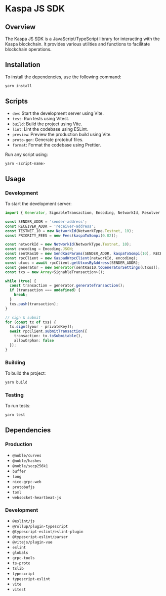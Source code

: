 # Kaspa JS SDK

## Overview

The Kaspa JS SDK is a JavaScript/TypeScript library for interacting with the Kaspa blockchain. It provides various utilities and functions to facilitate blockchain operations.

## Installation

To install the dependencies, use the following command:

```sh
yarn install
```

## Scripts

- `dev`: Start the development server using Vite.
- `test`: Run tests using Vitest.
- `build`: Build the project using Vite.
- `lint`: Lint the codebase using ESLint.
- `preview`: Preview the production build using Vite.
- `proto-gen`: Generate protobuf files.
- `format`: Format the codebase using Prettier.

Run any script using:

```sh
yarn <script-name>
```

## Usage

### Development

To start the development server:

```typescript
import { Generator, SignableTransaction, Encoding, NetworkId, Resolver } from 'your-sdk-path';

const SENDER_ADDR = 'sender-address';
const RECEIVER_ADDR = 'receiver-address';
const TESTNET_10 = new NetworkId(NetworkType.Testnet, 10);
const PRIORITY_FEES = new Fees(kaspaToSompi(0.02));

const networkId = new NetworkId(NetworkType.Testnet, 10);
const encoding = Encoding.JSON;
const sentKas10 = new SendKasParams(SENDER_ADDR, kaspaToSompi(10), RECEIVER_ADDR, TESTNET_10, PRIORITY_FEES);
const rpcClient = new KaspadWrpcClient(networkId, encoding);
const utxos = await rpcClient.getUtxosByAddress(SENDER_ADDR);
const generator = new Generator(sentKas10.toGeneratorSettings(utxos));
const txs = new Array<SignableTransaction>();

while (true) {
  const transaction = generator.generateTransaction();
  if (transaction === undefined) {
    break;
  }
  txs.push(transaction);
}

// sign & submit
for (const tx of txs) {
  tx.sign([your - privateKey]);
  await rpcClient.submitTransaction({
    transaction: tx.toSubmitable(),
    allowOrphan: false
  });
}
```

### Building

To build the project:

```sh
yarn build
```

### Testing

To run tests:

```sh
yarn test
```

## Dependencies

### Production

- `@noble/curves`
- `@noble/hashes`
- `@noble/secp256k1`
- `buffer`
- `long`
- `nice-grpc-web`
- `protobufjs`
- `toml`
- `websocket-heartbeat-js`

### Development

- `@eslint/js`
- `@rollup/plugin-typescript`
- `@typescript-eslint/eslint-plugin`
- `@typescript-eslint/parser`
- `@vitejs/plugin-vue`
- `eslint`
- `globals`
- `grpc-tools`
- `ts-proto`
- `tslib`
- `typescript`
- `typescript-eslint`
- `vite`
- `vitest`
